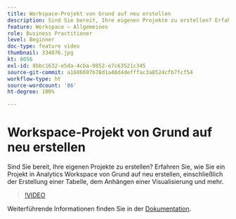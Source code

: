 ```yaml
---
title: Workspace-Projekt von Grund auf neu erstellen
description: Sind Sie bereit, Ihre eigenen Projekte zu erstellen? Erfahren Sie, wie Sie ein Projekt in Analytics Workspace von Grund auf neu erstellen, einschließlich der Erstellung einer Tabelle, dem Anhängen einer Visualisierung und mehr.
feature: Workspace – Allgemeines
role: Business Practitioner
level: Beginner
doc-type: feature video
thumbnail: 334076.jpg
kt: 8056
exl-id: 8bbc1632-e5da-4cba-9852-e7c63521c345
source-git-commit: a1606697b78d1a48d4defffac3a8524cfb7fcf54
workflow-type: ht
source-wordcount: '86'
ht-degree: 100%

---
```


# Workspace-Projekt von Grund auf neu erstellen

Sind Sie bereit, Ihre eigenen Projekte zu erstellen? Erfahren Sie, wie Sie ein Projekt in Analytics Workspace von Grund auf neu erstellen, einschließlich der Erstellung einer Tabelle, dem Anhängen einer Visualisierung und mehr.

>[!VIDEO](https://video.tv.adobe.com/v/334076/?quality=12&learn=on)

Weiterführende Informationen finden Sie in der [Dokumentation](https://experienceleague.adobe.com/docs/analytics/analyze/analysis-workspace/home.html?lang=de).
